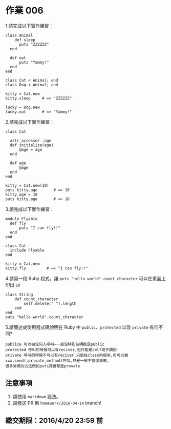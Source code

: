 # 作業 006

1.請完成以下實作練習：

```
class Animal
    def sleep
      puts "ZZZZZZ"
  end
  
  def eat
      puts "Yammy!"
  end
end

class Cat < Animal; end
class Dog < Animal; end

kitty = Cat.new
kitty.sleep     # => "ZZZZZZ"

lucky = Dog.new
lucky.eat       # => "Yammy!"
```

2.請完成以下實作練習：

```
class Cat
    
  attr_accessor :age
  def initialize(age)
      @age = age
  end
  
  def age
      @age
  end
end

kitty = Cat.new(10)
puts kitty.age       # => 10
kitty.age = 18
puts kitty.age       # => 18
```

3.請完成以下實作練習：

```
module Flyable
  def fly
      puts "I can fly!!"
  end
end

class Cat
  include Flyable
end

kitty = Cat.new
kitty.fly         # => "I can fly!!"
```

4.請寫一段 Ruby 程式，讓 `puts "hello world".count_character` 可以在畫面上印出 `10`
```
class String
    def count_character
        self.delete(" ").length
    end
end
puts "hello world".count_character
```

5.請簡述或使用程式碼說明在 Ruby 中 `public`、`protected` 以及 `private` 有何不同?
```
publice 可以被任何人呼叫~一般沒特別註明都是public
protected 呼叫的時候可以有reciver,但只能是self或子類別
private 呼叫的時候不可以有reciver,只能在class內使用,但可以被xxx.send(:private_method)呼叫,只是一般不會這樣做,
很多常用的方法例如puts其實都是provate
```
## 注意事項

1. 請使用 `markdown` 語法。
2. 請發送 PR 到 `homework/2016-04-14` branch!

## 繳交期限：2016/4/20 23:59 前
